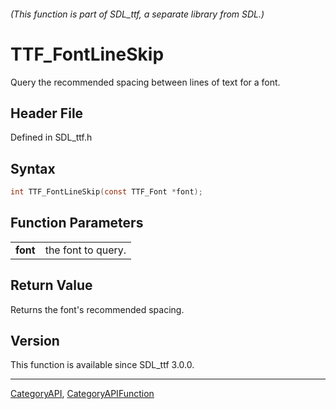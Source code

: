 ###### (This function is part of SDL_ttf, a separate library from SDL.)
# TTF_FontLineSkip

Query the recommended spacing between lines of text for a font.

## Header File

Defined in SDL_ttf.h

## Syntax

```c
int TTF_FontLineSkip(const TTF_Font *font);

```

## Function Parameters

|              |                    |
| ------------ | ------------------ |
| **font**     | the font to query. |

## Return Value

Returns the font's recommended spacing.

## Version

This function is available since SDL_ttf 3.0.0.

----
[CategoryAPI](CategoryAPI), [CategoryAPIFunction](CategoryAPIFunction)

